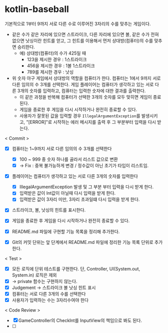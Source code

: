 # kotlin-baseball

기본적으로 1부터 9까지 서로 다른 수로 이루어진 3자리의 수를 맞추는 게임이다.

- 같은 수가 같은 자리에 있으면 스트라이크, 다른 자리에 있으면 볼, 같은 수가 전혀 없으면 낫싱이란 힌트를 얻고, 그 힌트를 이용해서 먼저 상대방(컴퓨터)의 수를 맞추면 승리한다.
    - 예) 상대방(컴퓨터)의 수가 425일 때
        - 123을 제시한 경우 : 1스트라이크
        - 456을 제시한 경우 : 1볼 1스트라이크
        - 789를 제시한 경우 : 낫싱
- 위 숫자 야구 게임에서 상대방의 역할을 컴퓨터가 한다. 컴퓨터는 1에서 9까지 서로 다른 임의의 수 3개를 선택한다. 게임 플레이어는 컴퓨터가 생각하고 있는 서로 다른 3개의 숫자를 입력하고, 컴퓨터는 입력한 숫자에 대한 결과를 출력한다.
    - 이 같은 과정을 반복해 컴퓨터가 선택한 3개의 숫자를 모두 맞히면 게임이 종료된다.
    - 게임을 종료한 후 게임을 다시 시작하거나 완전히 종료할 수 있다.
    - 사용자가 잘못된 값을 입력할 경우 `IllegalArgumentException`를 발생시키고, "[ERROR]"로 시작하는 에러 메시지를 출력 후 그 부분부터 입력을 다시 받는다.



< Commit > 
- [x] 컴퓨터는 1~9까지 서로 다른 임의의 수 3개를 선택한다   
  -[x] 100 ~ 999 중 숫자 하나를 골라서 리스트 값으로 변환
  - [x] -> Fix : 중복 불가능하게 변경 / 정수값이 아닌 초기가 타입이 리스트임.
- [x] 플레이어는 컴퓨터가 생각하고 있는 서로 다른 3개의 숫자를 입력한다
  - [x] IllegalArgumentException 발생 및 그 부분 부터 입력을 다시 받게 한다.
  - [x] 입력받은 값이 Int값이 아닐때 다시 입력을 받게 한다.
  - [x] 입력받은 값이 3자리 미만, 3자리 초과일떄 다시 입력을 받게 한다.
- [x] 스트라이크, 볼, 낫싱의 힌트를 표시한다.
- [x] 게임을 종료한 후 게임을 다시 시작하거나 완전히 종료할 수 있다.
- [x] README.md 파일에 구현할 기능 목록을 정리해 추가한다.
- [x] Git의 커밋 단위는 앞 단계에서 README.md 파일에 정리한 기능 목록 단위로 추가한다.


< Test >
- [x] 모든 로직에 단위 테스트를 구현한다. 단, Controller, UI(System.out, System.in) 로직은 제외
-  [x] -> private 함수는 구현하지 않는다.
-  [x] Judgement -> 스트라이크 볼 낫싱 힌트 표시 
-  [x] 컴퓨터는 서로 다른 3개의 수를 선택한다
-  [x] 사용자가 입력하는 수는 3자리수여야 한다

< Code Review >
- [x] GameController의 CheckInt를 InputView의 책임으로 봐도 된다.
- [ ]